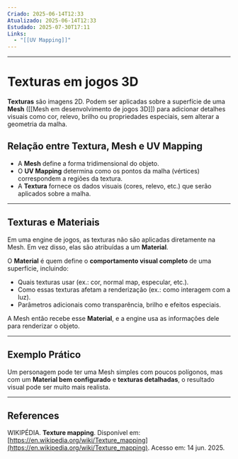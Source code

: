 ```yaml
---
Criado: 2025-06-14T12:33
Atualizado: 2025-06-14T12:33
Estudado: 2025-07-30T17:11
Links:
  - "[[UV Mapping]]"
---
```

---
# Texturas em jogos 3D

**Texturas** são imagens 2D. Podem ser aplicadas sobre a superfície de uma **Mesh** ([[Mesh em desenvolvimento de jogos 3D]]) para adicionar detalhes visuais como cor, relevo, brilho ou propriedades especiais, sem alterar a geometria da malha.

## Relação entre Textura, Mesh e UV Mapping

- A **Mesh** define a forma tridimensional do objeto.
- O **UV Mapping** determina como os pontos da malha (vértices) correspondem a regiões da textura.
- A **Textura** fornece os dados visuais (cores, relevo, etc.) que serão aplicados sobre a malha.

---
## Texturas e Materiais

Em uma engine de jogos, as texturas não são aplicadas diretamente na Mesh. Em vez disso, elas são atribuídas a um **Material**.

O **Material** é quem define o **comportamento visual completo** de uma superfície, incluindo:

- Quais texturas usar (ex.: cor, normal map, especular, etc.).
- Como essas texturas afetam a renderização (ex.: como interagem com a luz).
- Parâmetros adicionais como transparência, brilho e efeitos especiais.

A Mesh então recebe esse **Material**, e a engine usa as informações dele para renderizar o objeto.

---
## Exemplo Prático

Um personagem pode ter uma Mesh simples com poucos polígonos, mas com um **Material bem configurado** e **texturas detalhadas**, o resultado visual pode ser muito mais realista.

---
## References

WIKIPÉDIA. **Texture mapping**. Disponível em: [https://en.wikipedia.org/wiki/Texture_mapping](https://en.wikipedia.org/wiki/Texture_mapping). Acesso em: 14 jun. 2025.